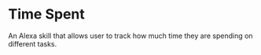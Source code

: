 # Time Spent

An Alexa skill that allows user to track how much time they are spending on different tasks.
